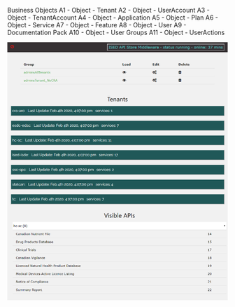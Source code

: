 Business Objects
A1 - Object - Tenant
A2 - Object - UserAccount
A3 - Object - TenantAccount
A4 - Object - Application
A5 - Object - Plan
A6 - Object - Service
A7 - Object - Feature
A8 - Object - User
A9 - Documentation Pack
A10 - Object - User Groups
A11 - Object - UserActions

![app screen grab](https://github.com/franckEinstein90/ISED-3Scale-Middleware/blob/master/docs/screenShots/shot1.png)
